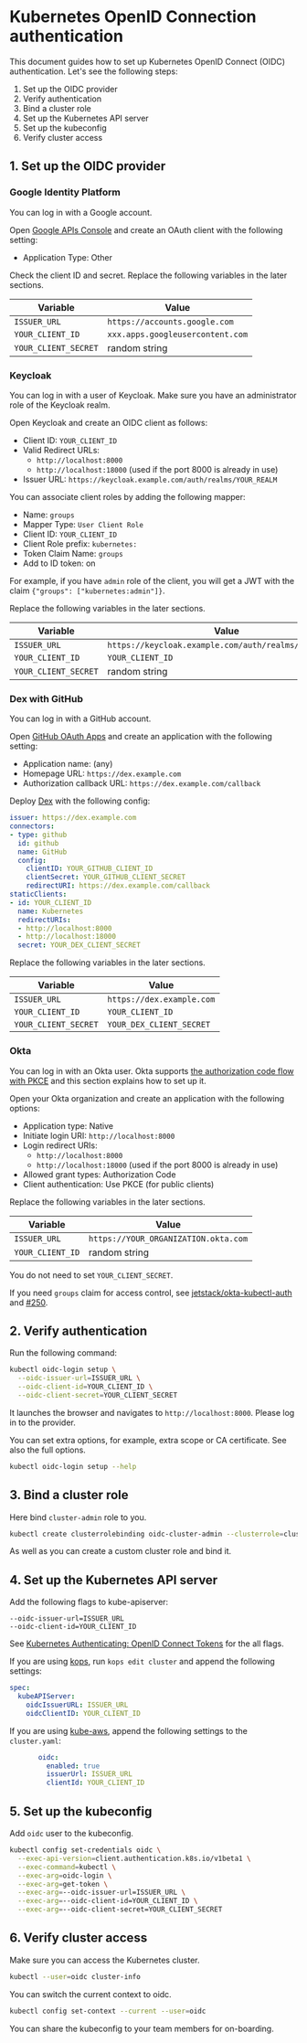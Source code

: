 # Kubernetes OpenID Connection authentication

This document guides how to set up Kubernetes OpenID Connect (OIDC) authentication.
Let's see the following steps:

1. Set up the OIDC provider
1. Verify authentication
1. Bind a cluster role
1. Set up the Kubernetes API server
1. Set up the kubeconfig
1. Verify cluster access


## 1. Set up the OIDC provider

### Google Identity Platform

You can log in with a Google account.

Open [Google APIs Console](https://console.developers.google.com/apis/credentials) and create an OAuth client with the following setting:

- Application Type: Other

Check the client ID and secret.
Replace the following variables in the later sections.

Variable                | Value
------------------------|------
`ISSUER_URL`            | `https://accounts.google.com`
`YOUR_CLIENT_ID`        | `xxx.apps.googleusercontent.com`
`YOUR_CLIENT_SECRET`    | random string

### Keycloak

You can log in with a user of Keycloak.
Make sure you have an administrator role of the Keycloak realm.

Open Keycloak and create an OIDC client as follows:

- Client ID: `YOUR_CLIENT_ID`
- Valid Redirect URLs:
    - `http://localhost:8000`
    - `http://localhost:18000` (used if the port 8000 is already in use)
- Issuer URL: `https://keycloak.example.com/auth/realms/YOUR_REALM`

You can associate client roles by adding the following mapper:

- Name: `groups`
- Mapper Type: `User Client Role`
- Client ID: `YOUR_CLIENT_ID`
- Client Role prefix: `kubernetes:`
- Token Claim Name: `groups`
- Add to ID token: on

For example, if you have `admin` role of the client, you will get a JWT with the claim `{"groups": ["kubernetes:admin"]}`.

Replace the following variables in the later sections.

Variable                | Value
------------------------|------
`ISSUER_URL`            | `https://keycloak.example.com/auth/realms/YOUR_REALM`
`YOUR_CLIENT_ID`        | `YOUR_CLIENT_ID`
`YOUR_CLIENT_SECRET`    | random string

### Dex with GitHub

You can log in with a GitHub account.

Open [GitHub OAuth Apps](https://github.com/settings/developers) and create an application with the following setting:

- Application name: (any)
- Homepage URL: `https://dex.example.com`
- Authorization callback URL: `https://dex.example.com/callback`

Deploy [Dex](https://github.com/dexidp/dex) with the following config:

```yaml
issuer: https://dex.example.com
connectors:
- type: github
  id: github
  name: GitHub
  config:
    clientID: YOUR_GITHUB_CLIENT_ID
    clientSecret: YOUR_GITHUB_CLIENT_SECRET
    redirectURI: https://dex.example.com/callback
staticClients:
- id: YOUR_CLIENT_ID
  name: Kubernetes
  redirectURIs:
  - http://localhost:8000
  - http://localhost:18000
  secret: YOUR_DEX_CLIENT_SECRET
```

Replace the following variables in the later sections.

Variable                | Value
------------------------|------
`ISSUER_URL`            | `https://dex.example.com`
`YOUR_CLIENT_ID`        | `YOUR_CLIENT_ID`
`YOUR_CLIENT_SECRET`    | `YOUR_DEX_CLIENT_SECRET`

### Okta

You can log in with an Okta user.
Okta supports [the authorization code flow with PKCE](https://developer.okta.com/docs/guides/implement-auth-code-pkce/overview/)
and this section explains how to set up it.

Open your Okta organization and create an application with the following options:

- Application type: Native
- Initiate login URI: `http://localhost:8000`
- Login redirect URIs:
    - `http://localhost:8000`
    - `http://localhost:18000` (used if the port 8000 is already in use)
- Allowed grant types: Authorization Code
- Client authentication: Use PKCE (for public clients)

Replace the following variables in the later sections.

Variable                | Value
------------------------|------
`ISSUER_URL`            | `https://YOUR_ORGANIZATION.okta.com`
`YOUR_CLIENT_ID`        | random string

You do not need to set `YOUR_CLIENT_SECRET`.

If you need `groups` claim for access control,
see [jetstack/okta-kubectl-auth](https://github.com/jetstack/okta-kubectl-auth/blob/master/docs/okta-setup.md) and [#250](https://github.com/int128/kubelogin/issues/250).


## 2. Verify authentication

Run the following command:

```sh
kubectl oidc-login setup \
  --oidc-issuer-url=ISSUER_URL \
  --oidc-client-id=YOUR_CLIENT_ID \
  --oidc-client-secret=YOUR_CLIENT_SECRET
```

It launches the browser and navigates to `http://localhost:8000`.
Please log in to the provider.

You can set extra options, for example, extra scope or CA certificate.
See also the full options.

```sh
kubectl oidc-login setup --help
```


## 3. Bind a cluster role

Here bind `cluster-admin` role to you.

```sh
kubectl create clusterrolebinding oidc-cluster-admin --clusterrole=cluster-admin --user='ISSUER_URL#YOUR_SUBJECT'
```

As well as you can create a custom cluster role and bind it.


## 4. Set up the Kubernetes API server

Add the following flags to kube-apiserver:

```
--oidc-issuer-url=ISSUER_URL
--oidc-client-id=YOUR_CLIENT_ID
```

See [Kubernetes Authenticating: OpenID Connect Tokens](https://kubernetes.io/docs/reference/access-authn-authz/authentication/#openid-connect-tokens) for the all flags.

If you are using [kops](https://github.com/kubernetes/kops), run `kops edit cluster` and append the following settings:

```yaml
spec:
  kubeAPIServer:
    oidcIssuerURL: ISSUER_URL
    oidcClientID: YOUR_CLIENT_ID
```

If you are using [kube-aws](https://github.com/kubernetes-incubator/kube-aws), append the following settings to the `cluster.yaml`:

```yaml
       oidc:
         enabled: true
         issuerUrl: ISSUER_URL
         clientId: YOUR_CLIENT_ID
```


## 5. Set up the kubeconfig

Add `oidc` user to the kubeconfig.

```sh
kubectl config set-credentials oidc \
  --exec-api-version=client.authentication.k8s.io/v1beta1 \
  --exec-command=kubectl \
  --exec-arg=oidc-login \
  --exec-arg=get-token \
  --exec-arg=--oidc-issuer-url=ISSUER_URL \
  --exec-arg=--oidc-client-id=YOUR_CLIENT_ID \
  --exec-arg=--oidc-client-secret=YOUR_CLIENT_SECRET
```


## 6. Verify cluster access

Make sure you can access the Kubernetes cluster.

```sh
kubectl --user=oidc cluster-info
```

You can switch the current context to oidc.

```sh
kubectl config set-context --current --user=oidc
```

You can share the kubeconfig to your team members for on-boarding.
